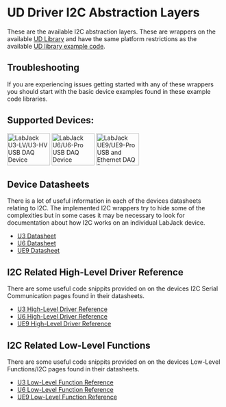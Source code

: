 # UD Driver I2C Abstraction Layers
These are the available I2C abstraction layers.  These are wrappers on the available [UD Library](https://labjack.com/support/software/installers/ud) and have the same platform restrictions as the available [UD library example code](https://labjack.com/support/software/examples/ud).

## Troubleshooting
If you are experiencing issues getting started with any of these wrappers you should start with the basic device examples found in these example code libraries.

## Supported Devices:
<a href="https://labjack.com/products/u3"><img src="https://labjack.com/sites/default/files/U3HV_white_shadow.JPG" width="100px" height="75px" alt="LabJack U3-LV/U3-HV USB DAQ Device" title="U3"></a>
<a href="https://labjack.com/products/u6"><img src="https://labjack.com/sites/default/files/U6_0.jpg" width="100px" height="75px" alt="LabJack U6/U6-Pro USB DAQ Device" title="U6"></a>
<a href="https://labjack.com/products/ue9"><img src="https://labjack.com/sites/default/files/UE9.JPG" width="100px" height="75px" alt="LabJack UE9/UE9-Pro USB and Ethernet DAQ Device" title="UE9"></a>

## Device Datasheets
There is a lot of useful information in each of the devices datasheets relating to I2C.  The implemented I2C wrappers try to hide some of the complexities but in some cases it may be necessary to look for documentation about how I2C works on an individual LabJack device.
* [U3 Datasheet](https://labjack.com/support/datasheets/u3)
* [U6 Datasheet](https://labjack.com/support/datasheets/u6)
* [UE9 Datasheet](https://labjack.com/support/datasheets/ue9)

## I2C Related High-Level Driver Reference
There are some useful code snippits provided on on the devices I2C Serial Communication pages found in their datasheets.
* [U3 High-Level Driver Reference](https://labjack.com/support/datasheets/u3/high-level-driver/example-pseudocode/i2c)
* [U6 High-Level Driver Reference](https://labjack.com/support/datasheets/u6/high-level-driver/example-pseudocode/i2c)
* [UE9 High-Level Driver Reference](https://labjack.com/support/datasheets/ue9/high-level-driver/example-pseudocode/i2c)

## I2C Related Low-Level Functions
There are some useful code snippits provided on on the devices Low-Level Functions/I2C pages found in their datasheets.
* [U3 Low-Level Function Reference](https://labjack.com/support/datasheets/u3/low-level-function-reference/i2c)
* [U6 Low-Level Function Reference](https://labjack.com/support/datasheets/u6/low-level-function-reference/i2c)
* [UE9 Low-Level Function Reference](https://labjack.com/support/datasheets/ue9/low-level-function-reference/control-functions/i2c)
